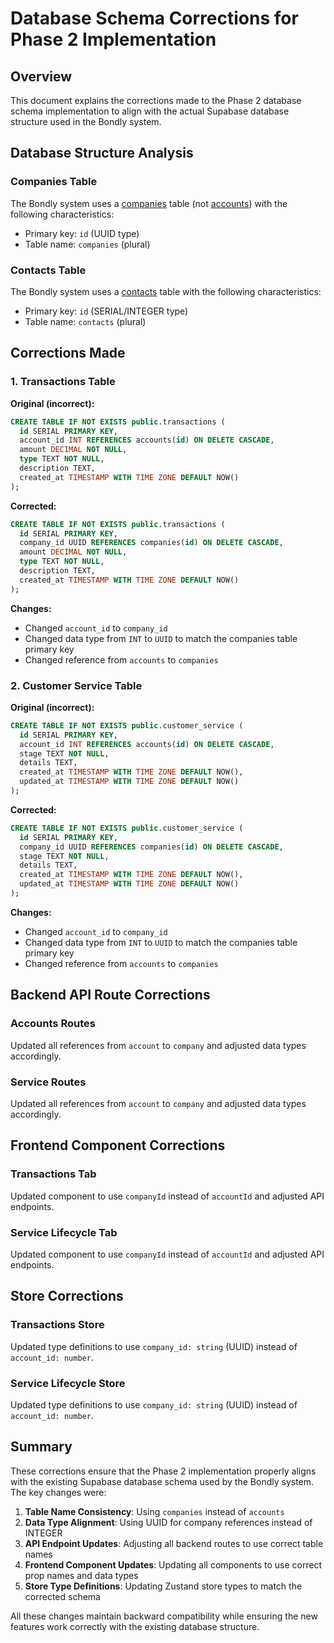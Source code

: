 # Database Schema Corrections for Phase 2 Implementation

## Overview
This document explains the corrections made to the Phase 2 database schema implementation to align with the actual Supabase database structure used in the Bondly system.

## Database Structure Analysis

### Companies Table
The Bondly system uses a [companies](file://c:\Users\sathi\OneDrive\Desktop\NextGen_AI\Travels\frontend\src\lib\stores\mock-data.ts#L218-L218) table (not [accounts](file://c:\Users\sathi\OneDrive\Desktop\NextGen_AI\Travels\backend\src\create_account_table.sql#L2-L2)) with the following characteristics:
- Primary key: `id` (UUID type)
- Table name: `companies` (plural)

### Contacts Table
The Bondly system uses a [contacts](file://c:\Users\sathi\OneDrive\Desktop\NextGen_AI\Travels\backend\src\create_contact_table.sql#L1-L1) table with the following characteristics:
- Primary key: `id` (SERIAL/INTEGER type)
- Table name: `contacts` (plural)

## Corrections Made

### 1. Transactions Table
**Original (incorrect):**
```sql
CREATE TABLE IF NOT EXISTS public.transactions (
  id SERIAL PRIMARY KEY,
  account_id INT REFERENCES accounts(id) ON DELETE CASCADE,
  amount DECIMAL NOT NULL,
  type TEXT NOT NULL,
  description TEXT,
  created_at TIMESTAMP WITH TIME ZONE DEFAULT NOW()
);
```

**Corrected:**
```sql
CREATE TABLE IF NOT EXISTS public.transactions (
  id SERIAL PRIMARY KEY,
  company_id UUID REFERENCES companies(id) ON DELETE CASCADE,
  amount DECIMAL NOT NULL,
  type TEXT NOT NULL,
  description TEXT,
  created_at TIMESTAMP WITH TIME ZONE DEFAULT NOW()
);
```

**Changes:**
- Changed `account_id` to `company_id`
- Changed data type from `INT` to `UUID` to match the companies table primary key
- Changed reference from `accounts` to `companies`

### 2. Customer Service Table
**Original (incorrect):**
```sql
CREATE TABLE IF NOT EXISTS public.customer_service (
  id SERIAL PRIMARY KEY,
  account_id INT REFERENCES accounts(id) ON DELETE CASCADE,
  stage TEXT NOT NULL,
  details TEXT,
  created_at TIMESTAMP WITH TIME ZONE DEFAULT NOW(),
  updated_at TIMESTAMP WITH TIME ZONE DEFAULT NOW()
);
```

**Corrected:**
```sql
CREATE TABLE IF NOT EXISTS public.customer_service (
  id SERIAL PRIMARY KEY,
  company_id UUID REFERENCES companies(id) ON DELETE CASCADE,
  stage TEXT NOT NULL,
  details TEXT,
  created_at TIMESTAMP WITH TIME ZONE DEFAULT NOW(),
  updated_at TIMESTAMP WITH TIME ZONE DEFAULT NOW()
);
```

**Changes:**
- Changed `account_id` to `company_id`
- Changed data type from `INT` to `UUID` to match the companies table primary key
- Changed reference from `accounts` to `companies`

## Backend API Route Corrections

### Accounts Routes
Updated all references from `account` to `company` and adjusted data types accordingly.

### Service Routes
Updated all references from `account` to `company` and adjusted data types accordingly.

## Frontend Component Corrections

### Transactions Tab
Updated component to use `companyId` instead of `accountId` and adjusted API endpoints.

### Service Lifecycle Tab
Updated component to use `companyId` instead of `accountId` and adjusted API endpoints.

## Store Corrections

### Transactions Store
Updated type definitions to use `company_id: string` (UUID) instead of `account_id: number`.

### Service Lifecycle Store
Updated type definitions to use `company_id: string` (UUID) instead of `account_id: number`.

## Summary

These corrections ensure that the Phase 2 implementation properly aligns with the existing Supabase database schema used by the Bondly system. The key changes were:

1. **Table Name Consistency**: Using `companies` instead of `accounts`
2. **Data Type Alignment**: Using UUID for company references instead of INTEGER
3. **API Endpoint Updates**: Adjusting all backend routes to use correct table names
4. **Frontend Component Updates**: Updating all components to use correct prop names and data types
5. **Store Type Definitions**: Updating Zustand store types to match the corrected schema

All these changes maintain backward compatibility while ensuring the new features work correctly with the existing database structure.